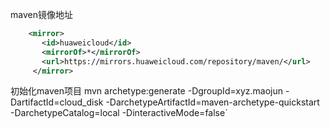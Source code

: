 maven镜像地址
```xml
    <mirror>
       <id>huaweicloud</id>                                                                                                                                       
       <mirrorOf>*</mirrorOf>
       <url>https://mirrors.huaweicloud.com/repository/maven/</url>
     </mirror>
```

初始化maven项目
mvn archetype:generate -DgroupId=xyz.maojun -DartifactId=cloud_disk -DarchetypeArtifactId=maven-archetype-quickstart -DarchetypeCatalog=local -DinteractiveMode=false`
